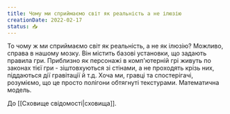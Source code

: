 ```yaml
---
title: Чому ми сприймаємо світ як реальність а не ілюзію
creationDate: 2022-02-17
status: 📥
---
```

То чому ж ми сприймаємо світ як реальність, а не як ілюзію?
Можливо, справа в нашому мозку.
Він містить базові установки, що задають правила гри.
Приблизно як персонажі в комп'ютерній грі живуть по законах тієї гри - зіштовхуються зі стінами, а не проходять крізь них, піддаються дії гравітації й т.д. Хоча ми, гравці та спостерігачі, розуміємо, що це просто полігони обтягнуті текстурами. Математична модель. 

До [[Сховище свідомості|сховища]].